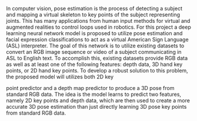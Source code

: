 In computer vision, pose estimation is the process of detecting a subject and mapping a virtual skeleton to key points of the subject representing joints. This has many applications from human input methods for virtual and augmented realities to control loops used in robotics. For this project a deep learning neural network model is proposed to utilize pose estimation and facial expression classifications to act as a virtual American Sign Language (ASL) interpreter. The goal of this network is to utilize existing datasets to convert an RGB image sequence or video of a subject communicating in ASL to English text. To accomplish this, existing datasets provide RGB data as well as at least one of the following features: depth data, 3D hand key points, or 2D hand key points. To develop a robust solution to this problem, the proposed model will utilizes both 2D key

point predictor and a depth map predictor to produce a 3D pose from standard RGB data. The idea is the model learns to predict two features, namely 2D key points and depth data, which are then used to create a more accurate 3D pose estimation than just directly learning 3D pose key points from standard RGB data.
